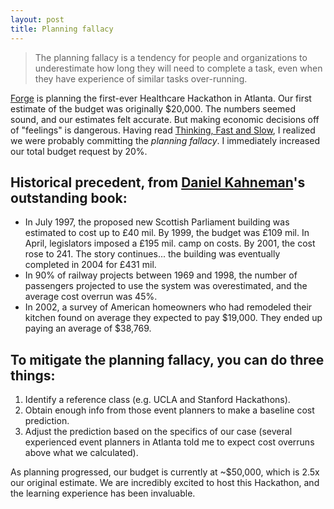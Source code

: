 ```yaml
---
layout: post
title: Planning fallacy
---
```


>The planning fallacy is a tendency for people and organizations to underestimate how long they will need to complete a task, even when they have experience of similar tasks over-running.

[Forge](http://www.forgeatl.com) is planning the first-ever Healthcare Hackathon in Atlanta. Our first estimate of the budget was originally $20,000. The numbers seemed sound, and our estimates felt accurate. But making economic decisions off of "feelings" is dangerous. Having read [Thinking, Fast and Slow](http://www.amazon.com/Thinking-Fast-Slow-Daniel-Kahneman/dp/0374533555/ref=sr_1_1?ie=UTF8&qid=1402674266&sr=8-1&keywords=thinking+fast+and+slow), I realized we were probably committing the *planning fallacy*. I immediately increased our total budget request by 20%.

## Historical precedent, from [Daniel Kahneman](https://en.wikipedia.org/wiki/Daniel_Kahneman)'s outstanding book:

* In July 1997, the proposed new Scottish Parliament building was estimated to cost up to £40 mil. By 1999, the budget was £109 mil. In April, legislators imposed a £195 mil. camp on costs. By 2001, the cost rose to 241. The story continues... the building was eventually completed in 2004 for £431 mil.
* In 90% of railway projects between 1969 and 1998, the number of passengers projected to use the system was overestimated, and the average cost overrun was 45%.
* In 2002, a survey of American homeowners who had remodeled their kitchen found on average they expected to pay $19,000. They ended up paying an average of $38,769.

## To mitigate the planning fallacy, you can do three things:

1. Identify a reference class (e.g. UCLA and Stanford Hackathons).
2. Obtain enough info from those event planners to make a baseline cost prediction.
3. Adjust the prediction based on the specifics of our case (several experienced event planners in Atlanta told me to expect cost overruns above what we calculated).

As planning progressed, our budget is currently at ~$50,000, which is 2.5x our original estimate. We are incredibly excited to host this Hackathon, and the learning experience has been invaluable.